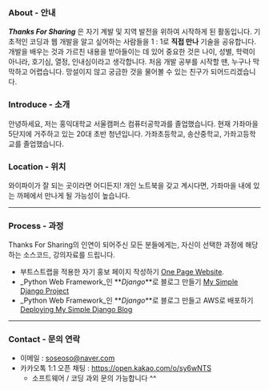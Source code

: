 ### About - 안내
__*Thanks For Sharing*__ 은 자기 계발 및 지역 발전을 위하여 시작하게 된 활동입니다. 기초적인 코딩과 웹 개발을 알고 싶어하는 사람들을 1 : 1로 **직접 만나** 기술을 공유합니다. 개발을 배우는 것과 가르친 내용을 받아들이는 데 있어 중요한 것은 나이, 성별, 학력이 아니라, 호기심, 열정, 인내심이라고 생각합니다. 처음 개발 공부를 시작할 땐, 누구나 막막하고 어렵습니다. 망설이지 않고 궁금한 것을 물어볼 수 있는 친구가 되어드리겠습니다.

### Introduce - 소개
안녕하세요, 저는 홍익대학교 서울캠퍼스 컴퓨터공학과를 졸업했습니다. 현재 가좌마을 5단지에 거주하고 있는 20대 초반 청년입니다. 가좌초등학교, 송산중학교, 가좌고등학교를 졸업했습니다.

### Location - 위치
와이파이가 잘 되는 곳이라면 어디든지! 개인 노트북을 갖고 계시다면, 가좌마을 내에 있는 까페에서 만나게 될 가능성이 높습니다.

* * *

### Process - 과정
Thanks For Sharing의 인연이 되어주신 모든 분들에게는, 자신이 선택한 과정에 해당하는 소스코드, 강의자료를 드립니다.
- 부트스트랩을 적용한 자기 홍보 페이지 작성하기 [One Page Website](./OnePageWebsite.html).
- _Python Web Framework_인 **_Django_**로 블로그 만들기 [My Simple Django Project](./SimpleDjangoProject.html)
- _Python Web Framework_인 **_Django_**로 블로그 만들고 AWS로 배포하기 [Deploying My Simple Django Blog](./SimpleDjangoBlog.html)


* * *

### Contact - 문의 연락
- 이메일 : soseoso@naver.com
- 카카오톡 1:1 오픈 채팅 : https://open.kakao.com/o/sy6wNTS 
    - 소프트웨어 / 코딩 과외 문의 가능합니다 ^^